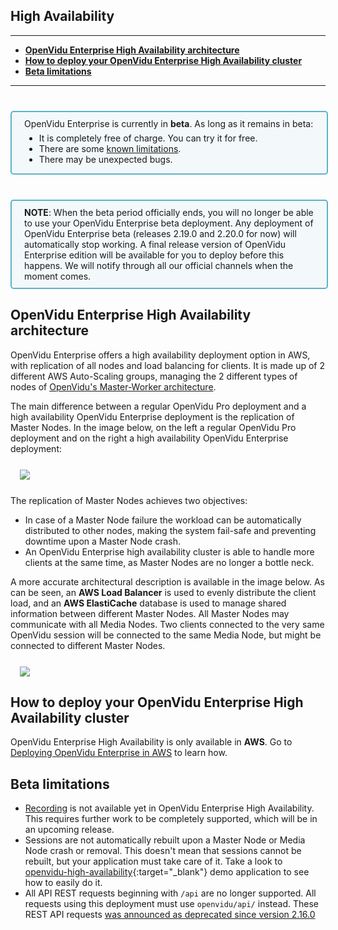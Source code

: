 <h2 id="section-title">High Availability</h2>

---

- **[OpenVidu Enterprise High Availability architecture](#openvidu-enterprise-high-availability-architecture)**
- **[How to deploy your OpenVidu Enterprise High Availability cluster](#how-to-deploy-your-openvidu-enterprise-high-availability-cluster)**
- **[Beta limitations](#beta-limitations)**

---

<div style="
    display: table;
    border: 2px solid #0088aa9e;
    border-radius: 5px;
    width: 100%;
    margin-top: 40px;
    margin-bottom: 10px;
    padding: 10px 0 0 0;
    background-color: rgba(0, 136, 170, 0.04);"><div style="display: table-cell; vertical-align: middle">
    <i class="icon ion-android-alert" style="
    font-size: 50px;
    color: #0088aa;
    display: inline-block;
    padding-left: 25%;
"></i></div>
<div style="
    vertical-align: middle;
    display: table-cell;
    padding-left: 20px;
    padding-right: 20px;
    ">
      OpenVidu Enterprise is currently in <strong>beta</strong>. As long as it remains in beta:
      <ul style="margin-top: 6px">
        <li style="color: inherit">It is completely free of charge. You can try it for free.</li>
        <li style="color: inherit">There are some <a href="openvidu-enterprise/#openvidu-enterprise-beta-limitations">known limitations</a>.</li>
        <li style="color: inherit">There may be unexpected bugs.</li>
      </ul>
</div>
</div>

<div style="
    display: table;
    border: 2px solid #0088aa9e;
    border-radius: 5px;
    width: 100%;
    margin-top: 40px;
    margin-bottom: 10px;
    padding: 10px 0;
    background-color: rgba(0, 136, 170, 0.04);"><div style="display: table-cell; vertical-align: middle">
    <i class="icon ion-android-alert" style="
    font-size: 50px;
    color: #0088aa;
    display: inline-block;
    padding-left: 25%;
"></i></div>
<div style="
    vertical-align: middle;
    display: table-cell;
    padding-left: 20px;
    padding-right: 20px;
    ">
<strong>NOTE</strong>: When the beta period officially ends, you will no longer be able to use your OpenVidu Enterprise beta deployment. Any deployment of OpenVidu Enterprise beta (releases 2.19.0 and 2.20.0 for now) will automatically stop working. A final release version of OpenVidu Enterprise edition will be available for you to deploy before this happens. We will notify through all our official channels when the moment comes.
</div>
</div>

## OpenVidu Enterprise High Availability architecture

OpenVidu Enterprise offers a high availability deployment option in AWS, with replication of all nodes and load balancing for clients. It is made up of 2 different AWS Auto-Scaling groups, managing the 2 different types of nodes of [OpenVidu's Master-Worker architecture](openvidu-pro/scalability/#openvidu-pro-architecture).

The main difference between a regular OpenVidu Pro deployment and a high availability OpenVidu Enterprise deployment is the replication of Master Nodes. In the image below, on the left a regular OpenVidu Pro deployment and on the right a high availability OpenVidu Enterprise deployment:

<div class="row">
    <div class="pro-gallery" style="margin: 25px 15px 25px 15px">
        <a data-fancybox="gallery-pro1" href="img/docs/openvidu-enterprise/enterprise-architecture.png"><img class="img-responsive" style="margin: auto; max-height: 480px" src="img/docs/openvidu-enterprise/enterprise-architecture.png"/></a>
    </div>
</div>

The replication of Master Nodes achieves two objectives:

- In case of a Master Node failure the workload can be automatically distributed to other nodes, making the system fail-safe and preventing downtime upon a Master Node crash.
- An OpenVidu Enterprise high availability cluster is able to handle more clients at the same time, as Master Nodes are no longer a bottle neck.

A more accurate architectural description is available in the image below. As can be seen, an **AWS Load Balancer** is used to evenly distribute the client load, and an **AWS ElastiCache** database is used to manage shared information between different Master Nodes. All Master Nodes may communicate with all Media Nodes. Two clients connected to the very same OpenVidu session will be connected to the same Media Node, but might be connected to different Master Nodes.

<div class="row">
    <div class="pro-gallery" style="margin: 25px 15px 25px 15px">
        <a data-fancybox="gallery-pro1" href="img/docs/openvidu-enterprise/enterprise-architecture-2.png"><img class="img-responsive" style="margin: auto; max-height: 600px" src="img/docs/openvidu-enterprise/enterprise-architecture-2.png"/></a>
    </div>
</div>

## How to deploy your OpenVidu Enterprise High Availability cluster

OpenVidu Enterprise High Availability is only available in **AWS**. Go to [Deploying OpenVidu Enterprise in AWS](deployment/enterprise/aws/) to learn how.

## Beta limitations

- [Recording](advanced-features/recording/) is not available yet in OpenVidu Enterprise High Availability. This requires further work to be completely supported, which will be in an upcoming release.
- Sessions are not automatically rebuilt upon a Master Node or Media Node crash or removal. This doesn't mean that sessions cannot be rebuilt, but your application must take care of it. Take a look to [openvidu-high-availability](https://github.com/OpenVidu/openvidu-high-availability){:target="_blank"} demo application to see how to easily do it.
-  All API REST requests beginning with `/api` are no longer supported. All requests using this deployment must use `openvidu/api/` instead. These REST API requests [was announced as deprecated since version 2.16.0](releases/#breaking-changes_3)

<link rel="stylesheet" href="https://cdnjs.cloudflare.com/ajax/libs/fancybox/3.1.20/jquery.fancybox.min.css" />
<script src="https://cdnjs.cloudflare.com/ajax/libs/fancybox/3.1.20/jquery.fancybox.min.js"></script>
<script>
  $().fancybox({
    selector : '[data-fancybox]',
    infobar : true,
    arrows : false,
    loop: true,
    protect: true,
    transitionEffect: 'slide',
    buttons : [
        'close'
    ],
    clickOutside : 'close',
    clickSlide   : 'close',
  });
</script>

<script>
function changeLangTab(event) {
  var parent = event.target.parentNode.parentNode;
  var txt = event.target.textContent || event.target.innerText;
  var txt = txt.replace(/\s/g, "-").toLowerCase();
  for (var i = 0; i < parent.children.length; i++) {
    var child = parent.children[i];
    // Change appearance of language buttons
    if (child.classList.contains("lang-tabs-header")) {
        for (var j = 0; j < child.children.length; j++) {
            var btn = child.children[j];
            if (btn.classList.contains("lang-tabs-btn")) {
                btn.style.backgroundColor = btn === event.target ? '#e8e8e8' : '#f9f9f9';
                btn.style.fontWeight = btn === event.target ? 'bold' : 'normal';
            }
        }
    }
    // Change visibility of language content
    if (child.classList.contains("lang-tabs-content")) {
        if (child.id === txt) {
            child.style.display = "block";
        } else {
            child.style.display = "none";
        }
    }
  }
}
</script>
